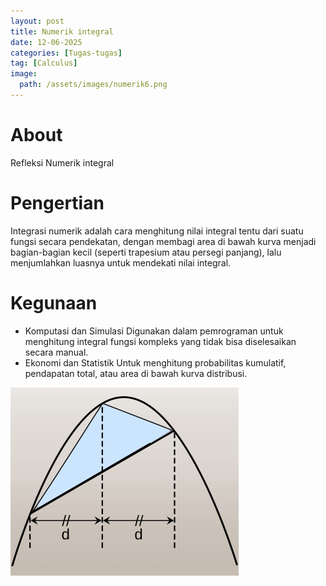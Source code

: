 ```yaml
---
layout: post
title: Numerik integral
date: 12-06-2025
categories: [Tugas-tugas]
tag: [Calculus]
image:
  path: /assets/images/numerik6.png
---
```

# About
Refleksi Numerik integral

# Pengertian
Integrasi numerik adalah cara menghitung nilai integral tentu dari suatu fungsi secara pendekatan, dengan membagi area di bawah kurva menjadi bagian-bagian kecil (seperti trapesium atau persegi panjang), lalu menjumlahkan luasnya untuk mendekati nilai integral.

# Kegunaan
- Komputasi dan Simulasi Digunakan dalam pemrograman untuk menghitung integral fungsi kompleks yang tidak bisa diselesaikan secara manual.
- Ekonomi dan Statistik Untuk menghitung probabilitas kumulatif, pendapatan total, atau area di bawah kurva distribusi.


![Desktop View](/assets/images/numerik5.png)